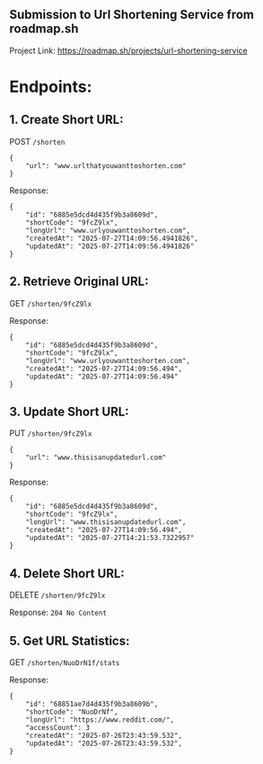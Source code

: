 ## Submission to Url Shortening Service from roadmap.sh
Project Link: https://roadmap.sh/projects/url-shortening-service

# Endpoints:

## 1. Create Short URL:

POST `/shorten`
```
{
    "url": "www.urlthatyouwanttoshorten.com"
}
```
Response:
```
{
    "id": "6885e5dcd4d435f9b3a8609d",
    "shortCode": "9fcZ9lx",
    "longUrl": "www.urlyouwanttoshorten.com",
    "createdAt": "2025-07-27T14:09:56.4941826",
    "updatedAt": "2025-07-27T14:09:56.4941826"
}
```
## 2. Retrieve Original URL:

GET `/shorten/9fcZ9lx`

Response:
```
{
    "id": "6885e5dcd4d435f9b3a8609d",
    "shortCode": "9fcZ9lx",
    "longUrl": "www.urlyouwanttoshorten.com",
    "createdAt": "2025-07-27T14:09:56.494",
    "updatedAt": "2025-07-27T14:09:56.494"
}
```
## 3. Update Short URL:

PUT `/shorten/9fcZ9lx`
```
{
    "url": "www.thisisanupdatedurl.com"
}
```
Response:
```
{
    "id": "6885e5dcd4d435f9b3a8609d",
    "shortCode": "9fcZ9lx",
    "longUrl": "www.thisisanupdatedurl.com",
    "createdAt": "2025-07-27T14:09:56.494",
    "updatedAt": "2025-07-27T14:21:53.7322957"
}
```

## 4. Delete Short URL:

DELETE `/shorten/9fcZ9lx`

Response:
`204 No Content`

## 5. Get URL Statistics:

GET `/shorten/NuoDrN1f/stats`

Response:
```
{
    "id": "68851ae7d4d435f9b3a8609b",
    "shortCode": "NuoDrNf",
    "longUrl": "https://www.reddit.com/",
    "accessCount": 3
    "createdAt": "2025-07-26T23:43:59.532",
    "updatedAt": "2025-07-26T23:43:59.532",
}
```
